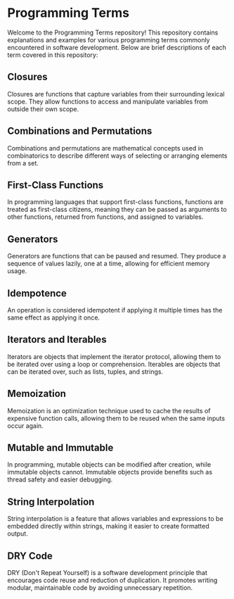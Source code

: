 # Programming Terms
Welcome to the Programming Terms repository! This repository contains explanations and examples for various programming terms commonly encountered in software development. Below are brief descriptions of each term covered in this repository:

## Closures
Closures are functions that capture variables from their surrounding lexical scope. They allow functions to access and manipulate variables from outside their own scope.

## Combinations and Permutations
Combinations and permutations are mathematical concepts used in combinatorics to describe different ways of selecting or arranging elements from a set.

## First-Class Functions
In programming languages that support first-class functions, functions are treated as first-class citizens, meaning they can be passed as arguments to other functions, returned from functions, and assigned to variables.

## Generators
Generators are functions that can be paused and resumed. They produce a sequence of values lazily, one at a time, allowing for efficient memory usage.

## Idempotence
An operation is considered idempotent if applying it multiple times has the same effect as applying it once.

## Iterators and Iterables
Iterators are objects that implement the iterator protocol, allowing them to be iterated over using a loop or comprehension. Iterables are objects that can be iterated over, such as lists, tuples, and strings.

## Memoization
Memoization is an optimization technique used to cache the results of expensive function calls, allowing them to be reused when the same inputs occur again.

## Mutable and Immutable
In programming, mutable objects can be modified after creation, while immutable objects cannot. Immutable objects provide benefits such as thread safety and easier debugging.

## String Interpolation
String interpolation is a feature that allows variables and expressions to be embedded directly within strings, making it easier to create formatted output.

## DRY Code
DRY (Don't Repeat Yourself) is a software development principle that encourages code reuse and reduction of duplication. It promotes writing modular, maintainable code by avoiding unnecessary repetition.
